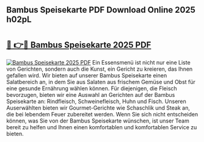 ## Bambus Speisekarte PDF Download Online 2025 h02pL

# <h2><a href="http://gc6a34y.nevu.top/?p=Bambus+Speisekarte">🔗 👉🔴 Bambus Speisekarte 2025 PDF</a></h2>

[![Bambus Speisekarte 2025 PDF](https://i.imgur.com/dBaPXMq.png)](http://gc6a34y.nevu.top/?p=Bambus+Speisekarte)
Ein Essensmenü ist nicht nur eine Liste von Gerichten, sondern auch die Kunst, ein Gericht zu kreieren, das Ihnen gefallen wird. Wir bieten auf unserer Bambus Speisekarte einen Salatbereich an, in dem Sie aus Salaten aus frischem Gemüse und Obst für eine gesunde Ernährung wählen können. Für diejenigen, die Fleisch bevorzugen, bieten wir eine Auswahl an Gerichten auf der Bambus Speisekarte an: Rindfleisch, Schweinefleisch, Huhn und Fisch. Unseren Auserwählten bieten wir Gourmet-Gerichte wie Schaschlik und Steak an, die bei lebendem Feuer zubereitet werden. Wenn Sie sich nicht entscheiden können, was Sie von der Bambus Speisekarte wünschen, ist unser Team bereit zu helfen und Ihnen einen komfortablen und komfortablen Service zu bieten.
